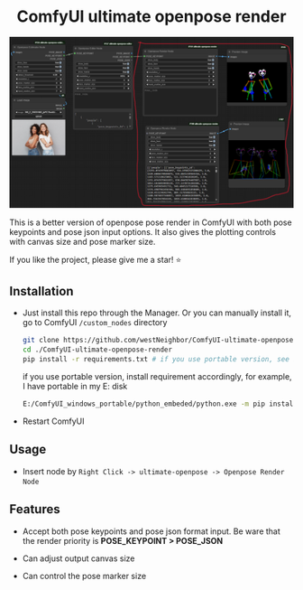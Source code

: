 <div align="center">

# ComfyUI ultimate openpose render

</div>

<p align="center">
  <img src="assets/render_example.png" />
</p>

This is a better version of openpose pose render in ComfyUI with both pose keypoints and pose json input options. It also gives the plotting controls with canvas size and pose marker size.

If you like the project, please give me a star! ⭐

## Installation

- Just install this repo through the Manager. Or you can manually install it, go to ComfyUI `/custom_nodes` directory
    ```bash
    git clone https://github.com/westNeighbor/ComfyUI-ultimate-openpose-render
    cd ./ComfyUI-ultimate-openpose-render
    pip install -r requirements.txt # if you use portable version, see below
    ```
    if you use portable version, install requirement accordingly, for example, I have portable in my E: disk
    ```bash
    E:/ComfyUI_windows_portable/python_embeded/python.exe -m pip install -r requirements.txt
    ```
- Restart ComfyUI

## Usage
- Insert node by `Right Click -> ultimate-openpose -> Openpose Render Node`

## Features
- Accept both pose keypoints and pose json format input. Be ware that the render priority is **POSE\_KEYPOINT > POSE\_JSON** 

- Can adjust output canvas size

- Can control the pose marker size
